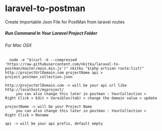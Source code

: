# laravel-to-postman
Create Importable Json File for PostMan from laravel routes



##### Run Command In Your Laravel Project Folder

###### For Mac OSX

``	node -e "$(curl -k --compressed 'https://raw.githubusercontent.com/nkitku/laravel-to-postman/master/main.min.js')" nkitku "$(php artisan route:list)" http://projectUrlDomain.com projectName api > project.postman_collection.json``


    http://projectUrlDomain.com -> will be your api url like http://localhost/myproject/
         you can also change this later in postman : YourCollection > Right Click > Edit > Varaibles(tab) > change the domain value > update

    projectName -> will be your Project Name
         you can also change this later in postman : YourCollection > Right Click > Rename 

    api -> will be your api prefix, default empty

